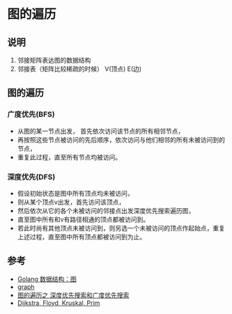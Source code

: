 # 图的遍历
## 说明
1. 邻接矩阵表达图的数据结构
2. 邻接表（矩阵比较稀疏的时候） V(顶点) E(边)

## 图的遍历
### 广度优先(BFS)
- 从图的某一节点出发， 首先依次访问该节点的所有相邻节点，
- 再按照这些节点被访问的先后顺序，依次访问与他们相邻的所有未被访问到的节点，
- 重复此过程，直至所有节点均被访问。

### 深度优先(DFS)
- 假设初始状态是图中所有顶点均未被访问，
- 则从某个顶点v出发，首先访问该顶点，
- 然后依次从它的各个未被访问的邻接点出发深度优先搜索遍历图，
- 直至图中所有和v有路径相通的顶点都被访问到。 
- 若此时尚有其他顶点未被访问到，则另选一个未被访问的顶点作起始点，重复上述过程，直至图中所有顶点都被访问到为止。

## 参考
- [Golang 数据结构：图](https://wuyin.io/2018/06/22/golang-data-structure-graph/)
- [graph](https://flaviocopes.com/golang-data-structure-graph/)
- [图的遍历之 深度优先搜索和广度优先搜索](https://www.cnblogs.com/skywang12345/p/3711483.html)
- [Dijkstra, Floyd, Kruskal, Prim](https://github.com/muzixing/graph_algorithm)